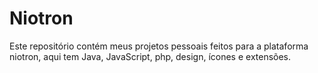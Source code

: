 # Niotron

Este repositório contém meus projetos pessoais feitos para a plataforma niotron, aqui tem Java, JavaScript, php, design, ícones e extensões.
